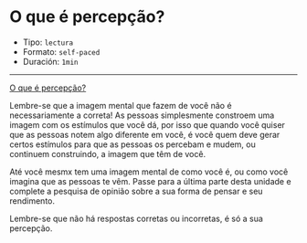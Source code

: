 # O que é percepção?

* Tipo: `lectura`
* Formato: `self-paced`
* Duración: `1min`

***

[O que é percepção?](https://vimeo.com/377617473/)

Lembre-se que a imagem mental que fazem de você não é necessariamente a correta! As pessoas simplesmente constroem uma imagem com os estímulos que você dá, por isso que quando você quiser que as pessoas notem algo diferente em você, é você quem deve gerar certos estímulos para que as pessoas os percebam e mudem, ou continuem construindo, a imagem que têm de você.

Até você mesmx tem uma imagem mental de como você é, ou como você imagina que as pessoas te vêm. Passe para a última parte desta unidade e complete a pesquisa de opinião sobre a sua forma de pensar e seu rendimento.

Lembre-se que não há respostas corretas ou incorretas, é só a sua percepção.
